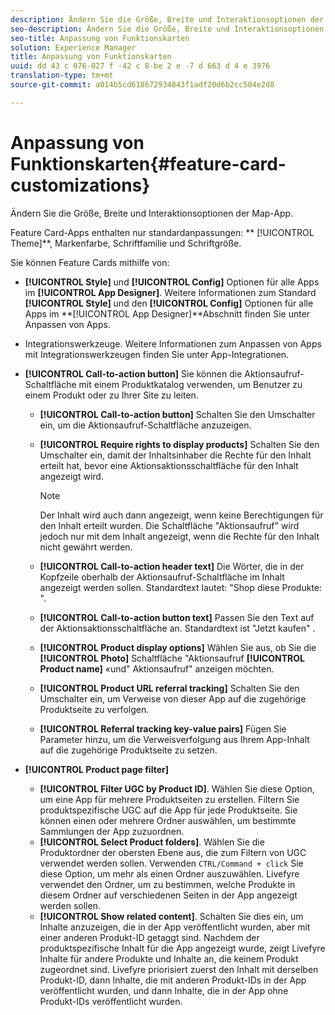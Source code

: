 ```yaml
---
description: Ändern Sie die Größe, Breite und Interaktionsoptionen der Map-App.
seo-description: Ändern Sie die Größe, Breite und Interaktionsoptionen der Map-App.
seo-title: Anpassung von Funktionskarten
solution: Experience Manager
title: Anpassung von Funktionskarten
uuid: dd 43 c 076-027 f -42 c 8-be 2 e -7 d 663 d 4 e 3976
translation-type: tm+mt
source-git-commit: a014b5cd618672934843f1adf20d6b2cc504e2d8

---
```



# Anpassung von Funktionskarten{#feature-card-customizations}

Ändern Sie die Größe, Breite und Interaktionsoptionen der Map-App.

<!-- 
r_feature_card_customization.dita
 -->

Feature Card-Apps enthalten nur standardanpassungen: ** [!UICONTROL Theme]**, Markenfarbe, Schriftfamilie und Schriftgröße.

Sie können Feature Cards mithilfe von:

* **[!UICONTROL Style]** und **[!UICONTROL Config]** Optionen für alle Apps im **[!UICONTROL App Designer]**. Weitere Informationen zum Standard **[!UICONTROL Style]** und den **[!UICONTROL Config]** Optionen für alle Apps im **[!UICONTROL App Designer]**Abschnitt finden Sie unter Anpassen von Apps.

* Integrationswerkzeuge. Weitere Informationen zum Anpassen von Apps mit Integrationswerkzeugen finden Sie unter App-Integrationen.
* **[!UICONTROL Call-to-action button]** Sie können die Aktionsaufruf-Schaltfläche mit einem Produktkatalog verwenden, um Benutzer zu einem Produkt oder zu Ihrer Site zu leiten.

   * **[!UICONTROL Call-to-action button]** Schalten Sie den Umschalter ein, um die Aktionsaufruf-Schaltfläche anzuzeigen.
   * **[!UICONTROL Require rights to display products]** Schalten Sie den Umschalter ein, damit der Inhaltsinhaber die Rechte für den Inhalt erteilt hat, bevor eine Aktionsaktionsschaltfläche für den Inhalt angezeigt wird.

      >[!NOTE]
      >
      >Der Inhalt wird auch dann angezeigt, wenn keine Berechtigungen für den Inhalt erteilt wurden. Die Schaltfläche "Aktionsaufruf" wird jedoch nur mit dem Inhalt angezeigt, wenn die Rechte für den Inhalt nicht gewährt werden.

   * **[!UICONTROL Call-to-action header text]** Die Wörter, die in der Kopfzeile oberhalb der Aktionsaufruf-Schaltfläche im Inhalt angezeigt werden sollen. Standardtext lautet: "Shop diese Produkte: ".
   * **[!UICONTROL Call-to-action button text]** Passen Sie den Text auf der Aktionsaktionsschaltfläche an. Standardtext ist "Jetzt kaufen" .
   * **[!UICONTROL Product display options]** Wählen Sie aus, ob Sie die **[!UICONTROL Photo]** Schaltfläche "Aktionsaufruf **[!UICONTROL Product name]** «und" Aktionsaufruf" anzeigen möchten.
   * **[!UICONTROL Product URL referral tracking]** Schalten Sie den Umschalter ein, um Verweise von dieser App auf die zugehörige Produktseite zu verfolgen.
   * **[!UICONTROL Referral tracking key-value pairs]** Fügen Sie Parameter hinzu, um die Verweisverfolgung aus Ihrem App-Inhalt auf die zugehörige Produktseite zu setzen.

* **[!UICONTROL Product page filter]**

   * **[!UICONTROL Filter UGC by Product ID]**. Wählen Sie diese Option, um eine App für mehrere Produktseiten zu erstellen. Filtern Sie produktspezifische UGC auf die App für jede Produktseite. Sie können einen oder mehrere Ordner auswählen, um bestimmte Sammlungen der App zuzuordnen.
   * **[!UICONTROL Select Product folders]**. Wählen Sie die Produktordner der obersten Ebene aus, die zum Filtern von UGC verwendet werden sollen. Verwenden `CTRL/Command + click` Sie diese Option, um mehr als einen Ordner auszuwählen. Livefyre verwendet den Ordner, um zu bestimmen, welche Produkte in diesem Ordner auf verschiedenen Seiten in der App angezeigt werden sollen.
   * **[!UICONTROL Show related content]**. Schalten Sie dies ein, um Inhalte anzuzeigen, die in der App veröffentlicht wurden, aber mit einer anderen Produkt-ID getaggt sind. Nachdem der produktspezifische Inhalt für die App angezeigt wurde, zeigt Livefyre Inhalte für andere Produkte und Inhalte an, die keinem Produkt zugeordnet sind. Livefyre priorisiert zuerst den Inhalt mit derselben Produkt-ID, dann Inhalte, die mit anderen Produkt-IDs in der App veröffentlicht wurden, und dann Inhalte, die in der App ohne Produkt-IDs veröffentlicht wurden.

